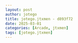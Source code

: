```yaml
---
layout: post
author: jotego
title: jotego.jtxmen - d893f72
date: 2025-03-01
categories: [Arcade, jtxmen]
tags: [jotego.jtxmen]
---
```


